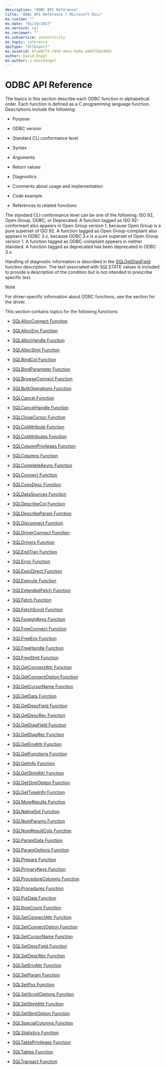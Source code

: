 ```yaml
---
description: "ODBC API Reference"
title: "ODBC API Reference | Microsoft Docs"
ms.custom: ""
ms.date: "01/19/2017"
ms.service: sql
ms.reviewer: ""
ms.subservice: connectivity
ms.topic: reference
apitype: "dllExport"
ms.assetid: b7a49774-f458-44ce-9a04-a0457501405b
author: David-Engel
ms.author: v-davidengel
---
```

# ODBC API Reference
The topics in this section describe each ODBC function in alphabetical order. Each function is defined as a C programming language function. Descriptions include the following:  
  
-   Purpose  
  
-   ODBC version  
  
-   Standard CLI conformance level  
  
-   Syntax  
  
-   Arguments  
  
-   Return values  
  
-   Diagnostics  
  
-   Comments about usage and implementation  
  
-   Code example  
  
-   References to related functions  
  
 The standard CLI conformance level can be one of the following: ISO 92, Open Group, ODBC, or Deprecated. A function tagged as ISO 92-conformant also appears in Open Group version 1, because Open Group is a pure superset of ISO 92. A function tagged as Open Group-compliant also appears in ODBC 3.*x*, because ODBC 3.*x* is a pure superset of Open Group version 1. A function tagged as ODBC-compliant appears in neither standard. A function tagged as deprecated has been deprecated in ODBC 3.*x*.  
  
 Handling of diagnostic information is described in the [SQLGetDiagField](../../../odbc/reference/syntax/sqlgetdiagfield-function.md) function description. The text associated with SQLSTATE values is included to provide a description of the condition but is not intended to prescribe specific text.  
  
> [!NOTE]  
>  For driver-specific information about ODBC functions, see the section for the driver.  
  
 This section contains topics for the following functions:  
  
-   [SQLAllocConnect Function](../../../odbc/reference/syntax/sqlallocconnect-function.md)  
  
-   [SQLAllocEnv Function](../../../odbc/reference/syntax/sqlallocenv-function.md)  
  
-   [SQLAllocHandle Function](../../../odbc/reference/syntax/sqlallochandle-function.md)  
  
-   [SQLAllocStmt Function](../../../odbc/reference/syntax/sqlallocstmt-function.md)  
  
-   [SQLBindCol Function](../../../odbc/reference/syntax/sqlbindcol-function.md)  
  
-   [SQLBindParameter Function](../../../odbc/reference/syntax/sqlbindparameter-function.md)  
  
-   [SQLBrowseConnect Function](../../../odbc/reference/syntax/sqlbrowseconnect-function.md)  
  
-   [SQLBulkOperations Function](../../../odbc/reference/syntax/sqlbulkoperations-function.md)  
  
-   [SQLCancel Function](../../../odbc/reference/syntax/sqlcancel-function.md)  
  
-   [SQLCancelHandle Function](../../../odbc/reference/syntax/sqlcancelhandle-function.md)  
  
-   [SQLCloseCursor Function](../../../odbc/reference/syntax/sqlclosecursor-function.md)  
  
-   [SQLColAttribute Function](../../../odbc/reference/syntax/sqlcolattribute-function.md)  
  
-   [SQLColAttributes Function](../../../odbc/reference/syntax/sqlcolattributes-function.md)  
  
-   [SQLColumnPrivileges Function](../../../odbc/reference/syntax/sqlcolumnprivileges-function.md)  
  
-   [SQLColumns Function](../../../odbc/reference/syntax/sqlcolumns-function.md)  
  
-   [SQLCompleteAsync Function](../../../odbc/reference/syntax/sqlcompleteasync-function.md)  
  
-   [SQLConnect Function](../../../odbc/reference/syntax/sqlconnect-function.md)  
  
-   [SQLCopyDesc Function](../../../odbc/reference/syntax/sqlcopydesc-function.md)  
  
-   [SQLDataSources Function](../../../odbc/reference/syntax/sqldatasources-function.md)  
  
-   [SQLDescribeCol Function](../../../odbc/reference/syntax/sqldescribecol-function.md)  
  
-   [SQLDescribeParam Function](../../../odbc/reference/syntax/sqldescribeparam-function.md)  
  
-   [SQLDisconnect Function](../../../odbc/reference/syntax/sqldisconnect-function.md)  
  
-   [SQLDriverConnect Function](../../../odbc/reference/syntax/sqldriverconnect-function.md)  
  
-   [SQLDrivers Function](../../../odbc/reference/syntax/sqldrivers-function.md)  
  
-   [SQLEndTran Function](../../../odbc/reference/syntax/sqlendtran-function.md)  
  
-   [SQLError Function](../../../odbc/reference/syntax/sqlerror-function.md)  
  
-   [SQLExecDirect Function](../../../odbc/reference/syntax/sqlexecdirect-function.md)  
  
-   [SQLExecute Function](../../../odbc/reference/syntax/sqlexecute-function.md)  
  
-   [SQLExtendedFetch Function](../../../odbc/reference/syntax/sqlextendedfetch-function.md)  
  
-   [SQLFetch Function](../../../odbc/reference/syntax/sqlfetch-function.md)  
  
-   [SQLFetchScroll Function](../../../odbc/reference/syntax/sqlfetchscroll-function.md)  
  
-   [SQLForeignKeys Function](../../../odbc/reference/syntax/sqlforeignkeys-function.md)  
  
-   [SQLFreeConnect Function](../../../odbc/reference/syntax/sqlfreeconnect-function.md)  
  
-   [SQLFreeEnv Function](../../../odbc/reference/syntax/sqlfreeenv-function.md)  
  
-   [SQLFreeHandle Function](../../../odbc/reference/syntax/sqlfreehandle-function.md)  
  
-   [SQLFreeStmt Function](../../../odbc/reference/syntax/sqlfreestmt-function.md)  
  
-   [SQLGetConnectAttr Function](../../../odbc/reference/syntax/sqlgetconnectattr-function.md)  
  
-   [SQLGetConnectOption Function](../../../odbc/reference/syntax/sqlgetconnectoption-function.md)  
  
-   [SQLGetCursorName Function](../../../odbc/reference/syntax/sqlgetcursorname-function.md)  
  
-   [SQLGetData Function](../../../odbc/reference/syntax/sqlgetdata-function.md)  
  
-   [SQLGetDescField Function](../../../odbc/reference/syntax/sqlgetdescfield-function.md)  
  
-   [SQLGetDescRec Function](../../../odbc/reference/syntax/sqlgetdescrec-function.md)  
  
-   [SQLGetDiagField Function](../../../odbc/reference/syntax/sqlgetdiagfield-function.md)  
  
-   [SQLGetDiagRec Function](../../../odbc/reference/syntax/sqlgetdiagrec-function.md)  
  
-   [SQLGetEnvAttr Function](../../../odbc/reference/syntax/sqlgetenvattr-function.md)  
  
-   [SQLGetFunctions Function](../../../odbc/reference/syntax/sqlgetfunctions-function.md)  
  
-   [SQLGetInfo Function](../../../odbc/reference/syntax/sqlgetinfo-function.md)  
  
-   [SQLGetStmtAttr Function](../../../odbc/reference/syntax/sqlgetstmtattr-function.md)  
  
-   [SQLGetStmtOption Function](../../../odbc/reference/syntax/sqlgetstmtoption-function.md)  
  
-   [SQLGetTypeInfo Function](../../../odbc/reference/syntax/sqlgettypeinfo-function.md)  
  
-   [SQLMoreResults Function](../../../odbc/reference/syntax/sqlmoreresults-function.md)  
  
-   [SQLNativeSql Function](../../../odbc/reference/syntax/sqlnativesql-function.md)  
  
-   [SQLNumParams Function](../../../odbc/reference/syntax/sqlnumparams-function.md)  
  
-   [SQLNumResultCols Function](../../../odbc/reference/syntax/sqlnumresultcols-function.md)  
  
-   [SQLParamData Function](../../../odbc/reference/syntax/sqlparamdata-function.md)  
  
-   [SQLParamOptions Function](../../../odbc/reference/syntax/sqlparamoptions-function.md)  
  
-   [SQLPrepare Function](../../../odbc/reference/syntax/sqlprepare-function.md)  
  
-   [SQLPrimaryKeys Function](../../../odbc/reference/syntax/sqlprimarykeys-function.md)  
  
-   [SQLProcedureColumns Function](../../../odbc/reference/syntax/sqlprocedurecolumns-function.md)  
  
-   [SQLProcedures Function](../../../odbc/reference/syntax/sqlprocedures-function.md)  
  
-   [SQLPutData Function](../../../odbc/reference/syntax/sqlputdata-function.md)  
  
-   [SQLRowCount Function](../../../odbc/reference/syntax/sqlrowcount-function.md)  
  
-   [SQLSetConnectAttr Function](../../../odbc/reference/syntax/sqlsetconnectattr-function.md)  
  
-   [SQLSetConnectOption Function](../../../odbc/reference/syntax/sqlsetconnectoption-function.md)  
  
-   [SQLSetCursorName Function](../../../odbc/reference/syntax/sqlsetcursorname-function.md)  
  
-   [SQLSetDescField Function](../../../odbc/reference/syntax/sqlsetdescfield-function.md)  
  
-   [SQLSetDescRec Function](../../../odbc/reference/syntax/sqlsetdescrec-function.md)  
  
-   [SQLSetEnvAttr Function](../../../odbc/reference/syntax/sqlsetenvattr-function.md)  
  
-   [SQLSetParam Function](../../../odbc/reference/syntax/sqlsetparam-function.md)  
  
-   [SQLSetPos Function](../../../odbc/reference/syntax/sqlsetpos-function.md)  
  
-   [SQLSetScrollOptions Function](../../../odbc/reference/syntax/sqlsetscrolloptions-function.md)  
  
-   [SQLSetStmtAttr Function](../../../odbc/reference/syntax/sqlsetstmtattr-function.md)  
  
-   [SQLSetStmtOption Function](../../../odbc/reference/syntax/sqlsetstmtoption-function.md)  
  
-   [SQLSpecialColumns Function](../../../odbc/reference/syntax/sqlspecialcolumns-function.md)  
  
-   [SQLStatistics Function](../../../odbc/reference/syntax/sqlstatistics-function.md)  
  
-   [SQLTablePrivileges Function](../../../odbc/reference/syntax/sqltableprivileges-function.md)  
  
-   [SQLTables Function](../../../odbc/reference/syntax/sqltables-function.md)  
  
-   [SQLTransact Function](../../../odbc/reference/syntax/sqltransact-function.md)
